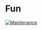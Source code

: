 # Fun

[![Maintenance](https://img.shields.io/badge/Maintained%3F-yes-green.svg)](https://github.com/starhasibul/web-dev/graphs/commit-activity)
